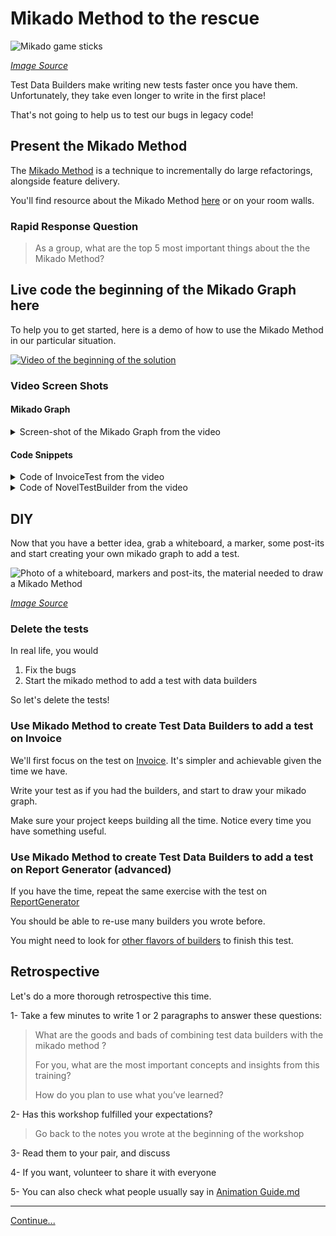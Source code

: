 # Mikado Method to the rescue

![Mikado game sticks](images/mikado-sticks.jpg)

*[Image Source](https://pixabay.com/photos/mikado-play-puzzle-skill-colorful-1743593/)*

Test Data Builders make writing new tests faster once you have them.
Unfortunately, they take even longer to write in the first place!

That's not going to help us to test our bugs in legacy code! 

## Present the Mikado Method

The [Mikado Method](./references/The_Mikado_Method.md) is a technique to
incrementally do large refactorings, alongside feature delivery.

You'll find resource about the Mikado Method 
[here](./references/The_Mikado_Method.md) or on your room walls.

### Rapid Response Question

> As a group, what are the top 5 most important things about the the Mikado
> Method?

## Live code the beginning of the Mikado Graph here

To help you to get started, here is a demo of how to use the Mikado Method in
our particular situation.

[![Video of the beginning of the solution](./images/Testing%20legacy%20code%20with%20Mikado%20Method%20and%20Test%20Data%20Builders%20-%20YouTube.jpg)](https://www.youtube.com/watch?v=2wIb8kdxay4&feature=youtu.be)

### Video Screen Shots 

#### Mikado Graph

<details>
  <summary  markdown='span'>
  Screen-shot of the Mikado Graph from the video
  </summary>
  <img src="./images/MIkdaoScreenCapture.PNG" alt="Mikado Graph" />
</details>

#### Code Snippets 

<details>
  <summary markdown='span'>
  Code of InvoiceTest from the video
  </summary>
  
##### Java

  ```java
  package com.murex.tbw.purchase;

  import org.junit.jupiter.api.Assertions;
  import org.junit.jupiter.api.Test;

  class InvoiceTest {

      @Test
      public void
      applies_tax_rules_when_computing_total_amount() {
          Invoice oneNovelUSAInvoice = anInvoice()
                  .from(USA)
                  .with(aPurchasedBook().of(
                          aNovel().costing(2.99))).build();

          Assertions.assertEquals(2.99 * 1.15 * 0.98, oneNovelUSAInvoice.computeTotalAmount());
      }
  }
  ```

##### C++

  ```C++
  TEST(InvoiceTest, applies_tax_rules_when_computing_total_amount)
  {
  	Invoice oneNovelUSAInvoice = an_invoice()
  		.from(USA)
  		.with(a_purchased_book().of(
  			a_novel().costing(2.99))).build();
  	EXPECT_EQ(2.99 * 1.15 * 0.98, oneNovelUSAInvoice.computeTotalAmount());
  }
  ```

</details>

<details>
  <summary markdown='span'>
  Code of NovelTestBuilder from the video
  </summary>
  
  ```java
  package com.murex.tbw.domain.book;
  import com.murex.tbw.domain.country.Language;
  import java.util.ArrayList;
  
  public class NovelTestBuilder {
      private double price = 3.99;
  
      public  NovelTestBuilder costing(double price){
          this.price = price;
          return this;
      }
  
      public Novel build() {
        return  new Novel("Grapes with Wrath", price, null, Language.ENGLISH, new ArrayList<>());
      }
  }
  ```
##### C++

  NovelTestBuilder.h
  
  ```C++
  #ifndef TESTBUILDERS_WORKSHOP_TESTS_DOMAIN_BOOKS_NOVEL_TEST_BUILDER_H_INCLUDED
  #define TESTBUILDERS_WORKSHOP_TESTS_DOMAIN_BOOKS_NOVEL_TEST_BUILDER_H_INCLUDED
  #include "domain/book/Novel.h"
  namespace domain
  {
    namespace book
    {
        class NovelTestBuilder
        {
  	        double price = 3.99;
  	        static const Author nullAuthor;
            public:
  	            static NovelTestBuilder a_novel();
  	            NovelTestBuilder costing(double price);
  	            Novel build() const;
        };
    }
  }
  #endif // TESTBUILDERS_WORKSHOP_TESTS_DOMAIN_BOOKS_NOVEL_TEST_BUILDER_H_INCLUDED
  ```

  NovelTestBuilder.cpp
  
  ```C++
  #include "domain/book/NovelTestBuilder.h"
  namespace domain
  {
    namespace book
  	{
        const Author NovelTestBuilder::nullAuthor("Joe", country::Country("USA", country::Currency::US_DOLLAR, country::Language::ENGLISH));
        NovelTestBuilder NovelTestBuilder::a_novel()
        {
  	        return {};
        }
        NovelTestBuilder NovelTestBuilder::costing(double price)
        {
  	        this->price = price;
  	        return *this;
        }
        Novel NovelTestBuilder::build() const
        {
  	        return Novel(
  		        "Grapes with Wrath",
  		        price,
  		        nullAuthor,
  		        country::Language::ENGLISH,
  		    std::vector<Genre>());
        }
    }
  }
  ```
  
</details>  

## DIY

Now that you have a better idea, grab a whiteboard, a marker, some post-its and
start creating your own mikado graph to add a test.

![Photo of a whiteboard, markers and post-its, the material needed to draw a Mikado Method](./images/workshop-material.jpg)

*[Image Source](https://pixabay.com/photos/workshop-pens-post-it-note-2209239/)*

### Delete the tests

In real life, you would

1. Fix the bugs
2. Start the mikado method to add a test with data builders

So let's delete the tests!

### Use Mikado Method to create Test Data Builders to add a test on Invoice

We'll first focus on the test on
[Invoice](../java/src/main/java/com/murex/tbw/purchase/Invoice.java). It's simpler
and achievable given the time we have.

Write your test as if you had the builders, and start to draw your mikado
graph.

Make sure your project keeps building all the time. Notice every time you have
something useful.

### Use Mikado Method to create Test Data Builders to add a test on Report Generator (advanced)

If you have the time, repeat the same exercise with the test on 
[ReportGenerator](../java/src/main/java/com/murex/tbw/report/ReportGenerator.java)

You should be able to re-use many builders you wrote before.

You might need to look for 
[other flavors of builders](./references/Test_Data_Builders.md) to finish
this test.

## Retrospective

Let's do a more thorough retrospective this time.

1- Take a few minutes to write 1 or 2 paragraphs to answer these questions:

> What are the goods and bads of combining test data builders with the 
> mikado method ?
>
> For you, what are the most important concepts and insights from this 
> training?
> 
> How do you plan to use what you’ve learned?

2- Has this workshop fulfilled your expectations?
> Go back to the notes you wrote at the beginning of the workshop   

3- Read them to your pair, and discuss

4- If you want, volunteer to share it with everyone

5- You can also check what people usually say in
[Animation Guide.md](./Animation_Guide.md)

----
[Continue...](./5_Conclusion.md)